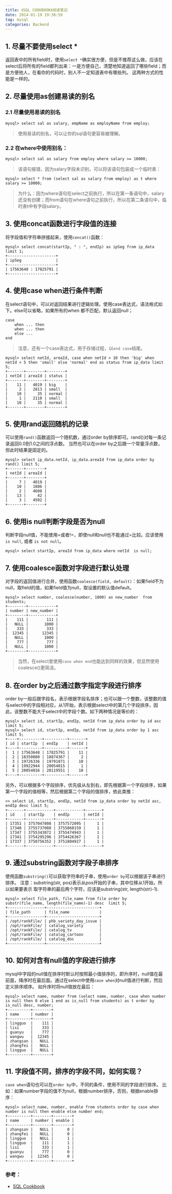 ```yaml
---
title: 《SQL COOKBOOK》阅读笔记
date: 2014-01-19 19:38:59
tag: mysql
categories: Backend
---
```


## 1. 尽量不要使用select *

返回表中的所有field时，使用`select *`确实很方便，但是不推荐这么做，应该在select后将所有的field都列出来：一是方便自己，清楚地知道返回了哪些field；而是方便他人，在看你的代码时，别人不一定知道表中有哪些列。
这两种方式的性能是一样的。

## 2. 尽量使用as创建易读的别名

### 2.1 尽量使用易读的别名

    mysql> select sal as salary, empName as employName from employ;

> 使用易读的别名，可以让你的sql语句更容易被理解。

### 2.2 在where中使用别名：

    mysql> select sal as salary from employ where salary >= 10000;

> 该语句报错，因为salary字段未识别，可以将该语句包装成一个临时表：

    mysql> select * from (select sal as salary from employ) as t where salary >= 10000;

> 为什么：因为where语句在select之前执行，所以在第一条语句中，salary还没有创建；而from语句在where语句之前执行，所以在第二条语句中，临时表t中有字段salary。


## 3. 使用concat函数进行字段值的连接

将字段值和字符串拼接起来，使用`concat()`函数：

    mysql> select concat(startIp, " : ", endIp) as ipSeg from ip_data limit 1;
	+---------------------+
	| ipSeg               |
	+---------------------+
	| 17563648 : 17825791 |
	+---------------------+

## 4. 使用case when进行条件判断

在select语句中，可以对返回结果进行逻辑处理。使用case表达式，语法格式如下。else可以省略，如果所有的when
都不匹配，默认返回null；

	case
		when ... then
		when ... then
		else ...
	end

> 注意，还有一个case表达式，用于存储过程，以`end case`结尾。

    mysql> select netId, areaId, case when netId > 10 then 'big' when netId < 5 then 'small' else 'normal' end as status from ip_data limit 5;
	+-------+--------+--------+
	| netId | areaId | status |
	+-------+--------+--------+
	|    11 |   4019 | big    |
	|     2 |   2813 | small  |
	|    10 |     35 | normal |
	|     1 |   2110 | small  |
	|    10 |     35 | normal |
	+-------+--------+--------+

## 5. 使用rand返回随机的记录

可以使用`rand()`函数返回一个随机数，通过order by排序即可。rand()对每一条记录返回0.0到1.0之间的浮点数。
当然也可以在order by之后跟一个常量浮点数，但此时结果是固定的。

    mysql> select ip_data.netId, ip_data.areaId from ip_data order by rand() limit 5;
	+-------+--------+
	| netId | areaId |
	+-------+--------+
	|     7 |   4019 |
	|    10 |   1806 |
	|     2 |   4608 |
	|    13 |     42 |
	|     3 |   4502 |
	+-------+--------+

## 6. 使用is null判断字段是否为null

判断字段null值，不能使用=或者!=，即使null和null也不能通过=比较。应该使用 `is null`, 或者 `is not null`。

    mysql> select startIp, areaId from ip_data where netId  is null;

## 7. 使用coalesce函数对字段进行默认处理

对字段的返回值进行合并，使用函数`coalesce(field, default)`：如果field不为null，取field的值，如果field值为null，取设置的默认值default。

	mysql> select number, coalesce(number, 1000) as new_number  from students;
	+--------+------------+
	| number | new_number |
	+--------+------------+
	|    111 |        111 |
	|   NULL |       1000 |
	|    333 |        333 |
	|  12345 |      12345 |
	|   NULL |       1000 |
	|    777 |        777 |
	|   NULL |       1000 |
	+--------+------------+

> 当然，在select里使用`case when end`也能达到同样的效果，但显然使用coalesce()更简洁。

## 8. 在order by之后通过数字指定字段进行排序

order by一般后跟字段名，表示根据字段名排序；也可以跟一个整数，该整数的值与select中的字段相对应，从1开始，表示根据select中的第几个字段排序，因此，该整数不能大于select中的字段个数。如下两种情况是等价的：

    mysql> select id, startIp, endIp, netId from ip_data order by id asc limit 5;
    mysql> select id, startIp, endIp, netId from ip_data order by 1 asc limit 5;
	+----+----------+----------+-------+
	| id | startIp  | endIp    | netId |
	+----+----------+----------+-------+
	|  1 | 17563648 | 17825791 |    11 |
	|  2 | 18350080 | 18874367 |     2 |
	|  3 | 19726336 | 19791871 |    10 |
	|  4 | 19922944 | 20054015 |     1 |
	|  5 | 20054016 | 20119551 |    10 |
	+----+----------+----------+-------+

另外，可以根据多个字段排序，优先级从左到右，即先根据第一个字段排序，如果第一个字段的值相等，然后根据第二个字段的值排序，依此类推：

    >> select id, startIp, endIp, netId from ip_data order by netId asc, endIp desc limit 5;
	+-------+------------+------------+-------+
	| id    | startIp    | endIp      | netId |
	+-------+------------+------------+-------+
	| 17351 | 3757047808 | 3757572095 |     1 |
	| 17348 | 3755737088 | 3755868159 |     1 |
	| 17347 | 3755343872 | 3755474943 |     1 |
	| 17341 | 3754295296 | 3754426367 |     1 |
	| 17337 | 3750756352 | 3751804927 |     1 |
	+-------+------------+------------+-------+

## 9. 通过substring函数对字段子串排序

使用函数`substring()`可以获取字符串的子串，使用`order by`可以根据该子串进行排序。
注意：substring(str, pos)表示从pos开始的子串，其中位移从1开始，所以如果要表示
取字符串的最后两个字符，应该是substring(str, length(str)-1).

	mysql> select file_path, file_name from file order by substr(file_name, length(file_name)-1) desc  limit 5;
	+----------------+-----------------------+
	| file_path      | file_name             |
	+----------------+-----------------------+
	| /opt/rankFile/ | phb_variety_day_issue |
	| /opt/rankFile/ | catalog_variety       |
	| /opt/rankFile/ | catalog_tv            |
	| /opt/rankFile/ | catalog_cartoon       |
	| /opt/rankFile/ | catalog_doc           |
	+----------------+-----------------------+

## 10. 如何对含有null值的字段进行排序

mysql中字段的null值在排序时默认时按照最小值排序的，即升序时，null值在最前面，降序时在最后面。通过在select中使用`case when`对null值进行判断，然后定义排序顺序。
如升序时将null值放在最后：

	mysql> select name, number from (select name, number, case when number is null then 0 else 1 end as is_null from students) as t order by is_null desc, number;
	+----------+--------+
	| name     | number |
	+----------+--------+
	| lingguo  |    111 |
	| lisi     |    333 |
	| guanyu   |    777 |
	| wangwu   |  12345 |
	| zhangsan |   NULL |
	| zhangfei |   NULL |
	| lingguo  |   NULL |
	+----------+--------+

## 11. 字段值不同，排序的字段不同，如何实现？

`case when`语句也可以在`order by`中，不同的条件，使用不同的字段进行排序。
比如：如果number字段的值不为null，根据number排序，否则，根据enable排序：

	mysql> select name, number, enable from students order by case when number is null then enable else number end;
	+----------+--------+--------+
	| name     | number | enable |
	+----------+--------+--------+
	| zhangsan |   NULL |      0 |
	| zhangfei |   NULL |      0 |
	| lingguo  |   NULL |      1 |
	| lingguo  |    111 |      1 |
	| lisi     |    333 |      1 |
	| guanyu   |    777 |      0 |
	| wangwu   |  12345 |      0 |
	+----------+--------+--------+

### 参考：

+ [SQL Cookbook](http://book.douban.com/subject/1840666/)
